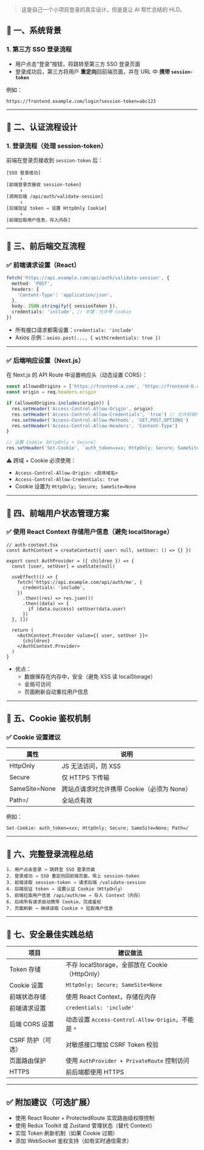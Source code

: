 > 这是自己一个小项目登录的真实设计，但是是让 AI 帮忙总结的 HLD。
## 🧱 一、系统背景

### 1. 第三方 SSO 登录流程

- 用户点击“登录”按钮，将跳转至第三方 SSO 登录页面
- 登录成功后，第三方将用户 **重定向**回前端页面，并在 URL 中 **携带 `session-token`**

例如：
```
https://frontend.example.com/login?session-token=abc123
```

---

## 🔐 二、认证流程设计

### 1. 登录流程（处理 session-token）

前端在登录页接收到 `session-token` 后：

```
[SSO 登录成功]
     ↓
[前端登录页接收 session-token]
     ↓
[调用后端 /api/auth/validate-session]
     ↓
[后端验证 token → 设置 HttpOnly Cookie]
     ↓
[前端拉取用户信息，存入内存]
```

---

## 🔄 三、前后端交互流程

### ✅ 前端请求设置（React）

```ts
fetch('https://api.example.com/api/auth/validate-session', {
  method: 'POST',
  headers: {
    'Content-Type': 'application/json',
  },
  body: JSON.stringify({ sessionToken }),
  credentials: 'include', // 关键：允许带 cookie
})
```

- 所有接口请求都需设置：`credentials: 'include'`
- Axios 示例：`axios.post(..., { withCredentials: true })`

---

### ✅ 后端响应设置（Next.js）

在 Next.js 的 API Route 中设置响应头（动态设置 CORS）：

```ts
const allowedOrigins = ['https://frontend-a.com', 'https://frontend-b.com']
const origin = req.headers.origin

if (allowedOrigins.includes(origin)) {
  res.setHeader('Access-Control-Allow-Origin', origin)
  res.setHeader('Access-Control-Allow-Credentials', 'true') // 允许前端带 cookie
  res.setHeader('Access-Control-Allow-Methods', 'GET,POST,OPTIONS')
  res.setHeader('Access-Control-Allow-Headers', 'Content-Type')
}

// 设置 Cookie（HttpOnly + Secure）
res.setHeader('Set-Cookie', `auth_token=xxx; HttpOnly; Secure; SameSite=None; Path=/`)
```

⚠️ 跨域 + Cookie 必须使用：
- `Access-Control-Allow-Origin: <具体域名>`
- `Access-Control-Allow-Credentials: true`
- Cookie 设置为 `HttpOnly; Secure; SameSite=None`

---

## 🧠 四、前端用户状态管理方案

### ✅ 使用 React Context 存储用户信息（避免 localStorage）

```tsx
// auth-context.tsx
const AuthContext = createContext({ user: null, setUser: () => {} })

export const AuthProvider = ({ children }) => {
  const [user, setUser] = useState(null)

  useEffect(() => {
    fetch('https://api.example.com/api/auth/me', {
      credentials: 'include',
    })
      .then((res) => res.json())
      .then((data) => {
        if (data.success) setUser(data.user)
      })
  }, [])

  return (
    <AuthContext.Provider value={{ user, setUser }}>
      {children}
    </AuthContext.Provider>
  )
}
```

- 优点：
  - 数据保存在内存中，安全（避免 XSS 读 localStorage）
  - 全局可访问
  - 页面刷新自动重拉用户信息

---

## 🔐 五、Cookie 鉴权机制

### ✅ Cookie 设置建议

| 属性         | 说明                                       |
|--------------|--------------------------------------------|
| HttpOnly     | JS 无法访问，防 XSS                        |
| Secure       | 仅 HTTPS 下传输                            |
| SameSite=None| 跨站点请求时允许携带 Cookie（必须为 None）|
| Path=/       | 全站点有效                                 |

例如：
```http
Set-Cookie: auth_token=xxx; HttpOnly; Secure; SameSite=None; Path=/
```

---

## 🧪 六、完整登录流程总结

```plaintext
1. 用户点击登录 → 跳转至 SSO 登录页面
2. 登录成功 → SSO 重定向回前端页面，带上 session-token
3. 前端读取 session-token → 请求后端 /validate-session
4. 后端验证 token → 设置认证 Cookie（HttpOnly）
5. 前端拉取用户信息 /api/auth/me → 存入 Context（内存）
6. 后续所有请求自动携带 Cookie，完成鉴权
7. 页面刷新 → 继续读取 Cookie + 拉取用户信息
```

---

## 🧰 七、安全最佳实践总结

| 项目                       | 建议做法 |
|----------------------------|----------|
| Token 存储                 | 不存 localStorage，全部放在 Cookie（HttpOnly） |
| Cookie 设置                | `HttpOnly; Secure; SameSite=None` |
| 前端状态存储               | 使用 React Context，存储在内存 |
| 前端请求设置               | `credentials: 'include'` |
| 后端 CORS 设置             | 动态设置 `Access-Control-Allow-Origin`，不能是 `*` |
| CSRF 防护（可选）         | 对敏感接口增加 CSRF Token 校验 |
| 页面路由保护               | 使用 `AuthProvider + PrivateRoute` 控制访问 |
| HTTPS                     | 前后端都使用 HTTPS |

---

## ✅ 附加建议（可选扩展）

- 使用 React Router + ProtectedRoute 实现路由级权限控制
- 使用 Redux Toolkit 或 Zustand 管理状态（替代 Context）
- 实现 Token 刷新机制（如果 Cookie 过期）
- 添加 WebSocket 鉴权支持（如有实时通信需求）
